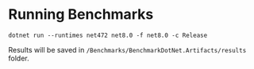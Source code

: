 # Running Benchmarks

```shell
dotnet run --runtimes net472 net8.0 -f net8.0 -c Release
```

Results will be saved in `/Benchmarks/BenchmarkDotNet.Artifacts/results` folder.